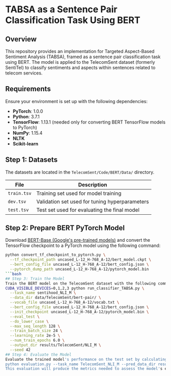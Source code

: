 # TABSA as a Sentence Pair Classification Task Using BERT

## Overview
This repository provides an implementation for Targeted Aspect-Based Sentiment Analysis (TABSA), framed as a sentence pair classification task using BERT. The model is applied to the TelecomSent dataset (formerly SentiTel) to classify sentiments and aspects within sentences related to telecom services.

## Requirements
Ensure your environment is set up with the following dependencies:

- **PyTorch**: 1.0.0
- **Python**: 3.7.1
- **TensorFlow**: 1.13.1 (needed only for converting BERT TensorFlow models to PyTorch)
- **NumPy**: 1.15.4
- **NLTK**
- **Scikit-learn**

## Step 1: Datasets
The datasets are located in the `TelecomSent/Code/BERT/Data/` directory.

| File        | Description                                          |
|-------------|------------------------------------------------------|
| `train.tsv` | Training set used for model training                 |
| `dev.tsv`   | Validation set used for tuning hyperparameters       |
| `test.tsv`  | Test set used for evaluating the final model         |

## Step 2: Prepare BERT PyTorch Model

Download [BERT-Base (Google's pre-trained models)](https://github.com/google-research/bert) and convert the TensorFlow checkpoint to a PyTorch model using the following command:

```bash
python convert_tf_checkpoint_to_pytorch.py \
  --tf_checkpoint_path uncased_L-12_H-768_A-12/bert_model.ckpt \
  --bert_config_file uncased_L-12_H-768_A-12/bert_config.json \
  --pytorch_dump_path uncased_L-12_H-768_A-12/pytorch_model.bin
```bash
## Step 3: Train the Model
Train the BERT model on the TelecomSent dataset with the following command:
CUDA_VISIBLE_DEVICES=0,1,2,3 python run_classifier_TABSA.py \
  --task_name sentihood_NLI_M \
  --data_dir data/TelecomSent/bert-pair/ \
  --vocab_file uncased_L-12_H-768_A-12/vocab.txt \
  --bert_config_file uncased_L-12_H-768_A-12/bert_config.json \
  --init_checkpoint uncased_L-12_H-768_A-12/pytorch_model.bin \
  --eval_test \
  --do_lower_case \
  --max_seq_length 128 \
  --train_batch_size 24 \
  --learning_rate 2e-5 \
  --num_train_epochs 6.0 \
  --output_dir results/TelecomSent/NLI_M \
  --seed 42
## Step 4: Evaluate the Model
Evaluate the trained model's performance on the test set by calculating Accuracy, F1 score, and AUC using the following command:
python evaluation.py --task_name TelecomSent_NLI_M --pred_data_dir results/TelecomSent/NLI_M/test_ep_4.txt
This evaluation will produce the metrics needed to assess the model's effectiveness on the TelecomSent dataset.
